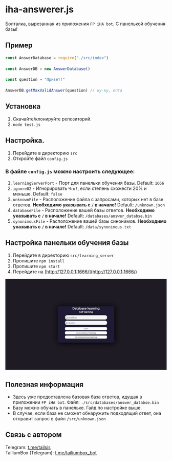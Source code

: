 # iha-answerer.js
Болталка, вырезанная из приложения `FP iHA bot`. С панелькой обучения базы!

## Пример
```js
const AnswerDatabase = require("./src/index")

const AnswerDB = new AnswerDatabase()

const question = "Привет!"

AnswerDB.getMaxValidAnswer(question) // ку-ку, епта
```

## Установка
1. Скачайте/клонируйте репозиторий.
2. `node test.js`

## Настройка.
1. Перейдите в директорию `src`
2. Откройте файл `config.js`
### В файле `config.js` можно настроить следующее:
1. `learningServerPort` - Порт для панельки обучения базы. Default: `1666`
2. `ignore02` - Игнорировать `Что?`, если степень схожести 20% и меньше. Default: `false`
3. `unknownFile` - Расположение файла с запросами, которых нет в базе ответов. **Необходимо указывать с `/` в начале!** Default: `/unknown.json`
4. `databaseFile` - Расположение вашей базы ответов. **Необходимо указывать с `/` в начале!** Default: `/databases/answer_databse.bin`
5. `synonimousFile` - Расположение вашей базы синонимов. **Необходимо указывать с `/` в начале!** Default: `/data/synonimous.txt`

## Настройка панельки обучения базы
1. Перейдите в директорию `src/learning_server`
2. Пропишите `npm install`
3. Пропишите `npm start`
4. Перейдите на [http://127.0.0.1:1666/](http://127.0.0.1:1666/)

![Панелька](screens/image.png)

## Полезная информация
* Здесь уже предоставлена базовая база ответов, идущая в приложении `FP iHA bot`. Файл: `./src/databases/answer_databse.bin`
* Базу можно обучать в панельке. Гайд по настройке выше.
* В случае, если база не сможет обнаружить подходящий ответ, она отправит запрос в файл `/src/unknown.json`

## Связь с автором
Telegram: [t.me/tailsjs](https://t.me/tailsjs)<br>
TailiumBox (Telegram): [t.me/tailiumbox_bot](https://t.me/tailiumbox_bot)